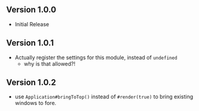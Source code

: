 ## Version 1.0.0
- Initial Release

## Version 1.0.1
- Actually register the settings for this module, instead of `undefined`
  - why is that allowed?!

## Version 1.0.2
- use `Application#bringToTop()` instead of `#render(true)` to bring existing windows to fore.